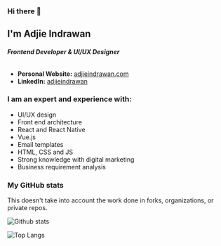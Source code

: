 
  
### Hi there 👋

## I'm Adjie Indrawan

###### ***Frontend Developer & UI/UX Designer***

* **Personal Website:** [adjieindrawan.com](https://adjieindrawan.com/)
* **LinkedIn:** [adjieindrawan](https://www.linkedin.com/in/adjieindrawan/)


### I am an expert and experience with:

* UI/UX design  
* Front end architecture  
* React and React Native  
* Vue.js  
* Email templates  
* HTML, CSS and JS  
* Strong knowledge with digital marketing  
* Business requirement analysis

### My GitHub stats
This doesn't take into account the work done in forks, organizations, or private repos.

![Github stats](https://github-readme-stats.vercel.app/api?username=adjieindrawan&show_icons=true)


![Top Langs](https://github-readme-stats.vercel.app/api/top-langs/?username=adjieindrawan)
